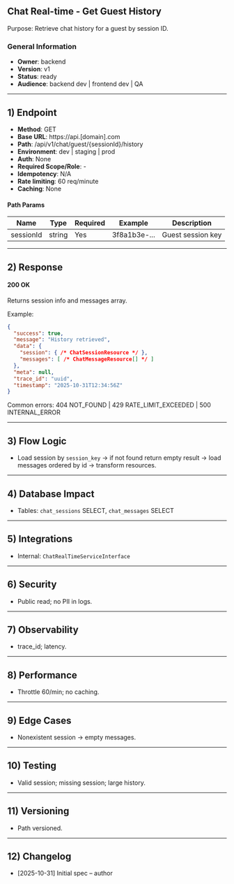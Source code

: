 ## Chat Real-time - Get Guest History

Purpose: Retrieve chat history for a guest by session ID.

### General Information
- **Owner**: backend
- **Version**: v1
- **Status**: ready
- **Audience**: backend dev | frontend dev | QA

---

## 1) Endpoint
- **Method**: GET
- **Base URL**: https://api.[domain].com
- **Path**: /api/v1/chat/guest/{sessionId}/history
- **Environment**: dev | staging | prod
- **Auth**: None
- **Required Scope/Role**: -
- **Idempotency**: N/A
- **Rate limiting**: 60 req/minute
- **Caching**: None

#### Path Params
| Name | Type | Required | Example | Description |
|------|------|----------|---------|-------------|
| sessionId | string | Yes | 3f8a1b3e-... | Guest session key |

---

## 2) Response

#### 200 OK
Returns session info and messages array.

Example:
```json
{
  "success": true,
  "message": "History retrieved",
  "data": {
    "session": { /* ChatSessionResource */ },
    "messages": [ /* ChatMessageResource[] */ ]
  },
  "meta": null,
  "trace_id": "uuid",
  "timestamp": "2025-10-31T12:34:56Z"
}
```

Common errors: 404 NOT_FOUND | 429 RATE_LIMIT_EXCEEDED | 500 INTERNAL_ERROR

---

## 3) Flow Logic
- Load session by `session_key` → if not found return empty result → load messages ordered by id → transform resources.

---

## 4) Database Impact
- Tables: `chat_sessions` SELECT, `chat_messages` SELECT

---

## 5) Integrations
- Internal: `ChatRealTimeServiceInterface`

---

## 6) Security
- Public read; no PII in logs.

---

## 7) Observability
- trace_id; latency.

---

## 8) Performance
- Throttle 60/min; no caching.

---

## 9) Edge Cases
- Nonexistent session → empty messages.

---

## 10) Testing
- Valid session; missing session; large history.

---

## 11) Versioning
- Path versioned.

---

## 12) Changelog
- [2025-10-31] Initial spec – author


